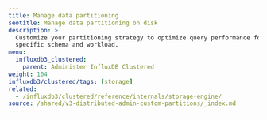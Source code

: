 ```yaml
---
title: Manage data partitioning
seotitle: Manage data partitioning on disk
description: >
  Customize your partitioning strategy to optimize query performance for your
  specific schema and workload.
menu:
  influxdb3_clustered:
    parent: Administer InfluxDB Clustered
weight: 104
influxdb3/clustered/tags: [storage]
related:
  - /influxdb3/clustered/reference/internals/storage-engine/
source: /shared/v3-distributed-admin-custom-partitions/_index.md
---
```


<!-- 
The content of this page is at /content/shared/v3-distributed-admin-custom-partitions/_index.md
-->
